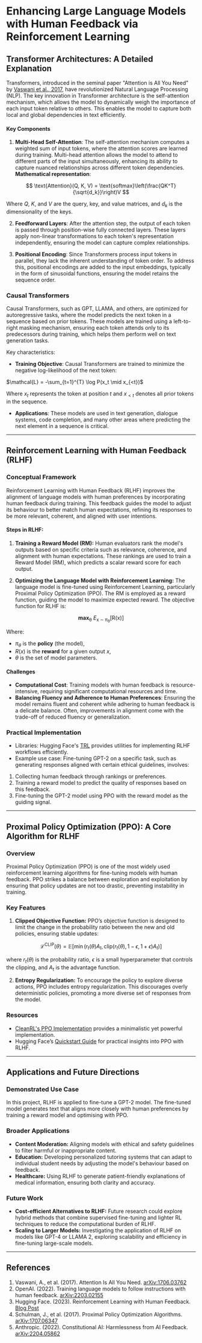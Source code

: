 # Enhancing Large Language Models with Human Feedback via Reinforcement Learning

## Transformer Architectures: A Detailed Explanation

Transformers, introduced in the seminal paper "Attention is All You Need" by [Vaswani et al., 2017](https://arxiv.org/abs/1706.03762), have revolutionized Natural Language Processing (NLP). The key innovation in Transformer architecture is the self-attention mechanism, which allows the model to dynamically weigh the importance of each input token relative to others. This enables the model to capture both local and global dependencies in text efficiently.

#### Key Components
1. **Multi-Head Self-Attention**:
The self-attention mechanism computes a weighted sum of input tokens, where the attention scores are learned during training. Multi-head attention allows the model to attend to different parts of the input simultaneously, enhancing its ability to capture nuanced relationships across different token dependencies.
**Mathematical representation**:

$$
\text{Attention}(Q, K, V) = \text{softmax}\left(\frac{QK^T}{\sqrt{d_k}}\right)V
$$

Where $Q$, $K$, and $V$ are the query, key, and value matrices, and ${d_k}$ is the dimensionality of the keys.


2. **Feedforward Layers**:
After the attention step, the output of each token is passed through position-wise fully connected layers. These layers apply non-linear transformations to each token's representation independently, ensuring the model can capture complex relationships.

3. **Positional Encoding**:
Since Transformers process input tokens in parallel, they lack the inherent understanding of token order. To address this, positional encodings are added to the input embeddings, typically in the form of sinusoidal functions, ensuring the model retains the sequence order.

### Causal Transformers
Causal Transformers, such as GPT, LLAMA, and others, are optimized for autoregressive tasks, where the model predicts the next token in a sequence based on prior tokens. These models are trained using a left-to-right masking mechanism, ensuring each token attends only to its predecessors during training, which helps them perform well on text generation tasks.

Key characteristics:
- **Training Objective**: Causal Transformers are trained to minimize the negative log-likelihood of the next token:

$\mathcal{L} = -\sum_{t=1}^{T} \log P(x_t \mid x_{<t})$

Where $x_t$ represents the token at position $t$ and $x_{<t}$ denotes all prior tokens in the sequence.

- **Applications**: These models are used in text generation, dialogue systems, code completion, and many other areas where predicting the next element in a sequence is critical.

---

## Reinforcement Learning with Human Feedback (RLHF)

### Conceptual Framework
Reinforcement Learning with Human Feedback (RLHF) improves the alignment of language models with human preferences by incorporating human feedback during training. This feedback guides the model to adjust its behaviour to better match human expectations, refining its responses to be more relevant, coherent, and aligned with user intentions.

#### Steps in RLHF:
1. **Training a Reward Model (RM):** 
Human evaluators rank the model's outputs based on specific criteria such as relevance, coherence, and alignment with human expectations. These rankings are used to train a Reward Model (RM), which predicts a scalar reward score for each output.

2. **Optimizing the Language Model with Reinforcement Learning:**
The language model is fine-tuned using Reinforcement Learning, particularly Proximal Policy Optimization (PPO). The RM is employed as a reward function, guiding the model to maximize expected reward.
The objective function for RLHF is:

<p align="center">
  <b>max</b><sub>&#x3B8;</sub> <i>E</i><sub>x &#8764; &#x3C0;<sub>&#x3B8;</sub></sub>[R(x)]
</p>

Where:
   - $\pi_\theta$ is the **policy** (the model),
   - $R(x)$ is the **reward** for a given output $x$,
   - $\theta$ is the set of model parameters.

#### Challenges
- **Computational Cost**: Training models with human feedback is resource-intensive, requiring significant computational resources and time.
- **Balancing Fluency and Adherence to Human Preferences**: Ensuring the model remains fluent and coherent while adhering to human feedback is a delicate balance. Often, improvements in alignment come with the trade-off of reduced fluency or generalization.

### Practical Implementation
- Libraries: Hugging Face's [TRL](https://github.com/huggingface/trl) provides utilities for implementing RLHF workflows efficiently.
- Example use case: Fine-tuning GPT-2 on a specific task, such as generating responses aligned with certain ethical guidelines, involves:

1. Collecting human feedback through rankings or preferences.
2. Training a reward model to predict the quality of responses based on this feedback.
3. Fine-tuning the GPT-2 model using PPO with the reward model as the guiding signal.

---

## Proximal Policy Optimization (PPO): A Core Algorithm for RLHF

### Overview
Proximal Policy Optimization (PPO) is one of the most widely used reinforcement learning algorithms for fine-tuning models with human feedback. PPO strikes a balance between exploration and exploitation by ensuring that policy updates are not too drastic, preventing instability in training.

### Key Features
1. **Clipped Objective Function:**
PPO’s objective function is designed to limit the change in the probability ratio between the new and old policies, ensuring stable updates:

$$
\mathcal{L}^{\text{CLIP}}(\theta) = \mathbb{E}\left[\min\left(r_t(\theta) A_t, \text{clip}(r_t(\theta), 1 - \epsilon, 1 + \epsilon) A_t\right)\right]
$$

where $r_t(\theta)$ is the probability ratio, $\epsilon$ is a small hyperparameter that controls the clipping, and $A_t$ is the advantage function.

2. **Entropy Regularization:**
To encourage the policy to explore diverse actions, PPO includes entropy regularization. This discourages overly deterministic policies, promoting a more diverse set of responses from the model.

### Resources
- [CleanRL's PPO Implementation](https://github.com/vwxyzjn/cleanrl/tree/master) provides a minimalistic yet powerful implementation.
- Hugging Face’s [Quickstart Guide](https://huggingface.co/blog/rlhf) for practical insights into PPO with RLHF.

---

## Applications and Future Directions

### Demonstrated Use Case
In this project, RLHF is applied to fine-tune a GPT-2 model. The fine-tuned model generates text that aligns more closely with human preferences by training a reward model and optimising with PPO.

### Broader Applications
- **Content Moderation:** Aligning models with ethical and safety guidelines to filter harmful or inappropriate content.
- **Education:** Developing personalized tutoring systems that can adapt to individual student needs by adjusting the model's behaviour based on feedback.
- **Healthcare:** Using RLHF to generate patient-friendly explanations of medical information, ensuring both clarity and accuracy.

### Future Work
- **Cost-efficient Alternatives to RLHF:** Future research could explore hybrid methods that combine supervised fine-tuning and lighter RL techniques to reduce the computational burden of RLHF.
- **Scaling to Larger Models:** Investigating the application of RLHF on models like GPT-4 or LLAMA 2, exploring scalability and efficiency in fine-tuning large-scale models.

---

## References
1. Vaswani, A., et al. (2017). Attention Is All You Need. [arXiv:1706.03762](https://arxiv.org/abs/1706.03762)
2. OpenAI. (2022). Training language models to follow instructions with human feedback. [arXiv:2203.02155](https://arxiv.org/abs/2203.02155)
3. Hugging Face. (2023). Reinforcement Learning with Human Feedback. [Blog Post](https://huggingface.co/blog/rlhf)
4. Schulman, J., et al. (2017). Proximal Policy Optimization Algorithms. [arXiv:1707.06347](https://arxiv.org/abs/1707.06347)
5. Anthropic. (2022). Constitutional AI: Harmlessness from AI Feedback. [arXiv:2204.05862](https://arxiv.org/abs/2204.05862)

